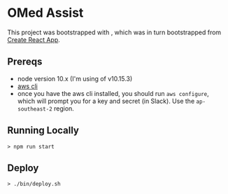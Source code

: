 # OMed Assist

This project was bootstrapped with [](https://github.com/surveyjs/surveyjs_react_quickstart),
which was in turn bootstrapped from [Create React App](https://github.com/facebookincubator/create-react-app).

## Prereqs

* node version 10.x (I'm using of v10.15.3)
* [aws cli](https://docs.aws.amazon.com/cli/latest/userguide/install-macos.html)
* once you have the aws cli installed, you should run `aws configure`, which
    will prompt you for a key and secret (in Slack). Use the `ap-southeast-2`
    region.

## Running Locally

```
> npm run start
```

## Deploy

```
> ./bin/deploy.sh
```
